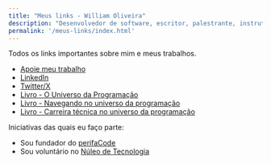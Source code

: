 ```yaml
---
title: "Meus links - William Oliveira"
description: "Desenvolvedor de software, escritor, palestrante, instrutor e mentor de programação, carreira e desenvolvimento web e tem mais."
permalink: '/meus-links/index.html'
---
```


Todos os links importantes sobre mim e meus trabalhos.

- [Apoie meu trabalho](https://apoia.se/uillaz)
- [LinkedIn](https://www.linkedin.com/in/william-oliveira/)
- [Twitter/X](https://twitter.com/1ilhas)
- [Livro - O Universo da Programação](https://www.casadocodigo.com.br/products/livro-universo-programacao)
- [Livro - Navegando no universo da programação](https://www.casadocodigo.com.br/products/livro-navegando-universo)
- [Livro - Carreira técnica no universo da programação](https://www.casadocodigo.com.br/products/livro-carreira-tecnica)

Iniciativas das quais eu faço parte:

- Sou fundador do [perifaCode](https://perifacode.com/)
- Sou voluntário no [Núleo de Tecnologia](https://nucleodetecnologia.com.br/)
